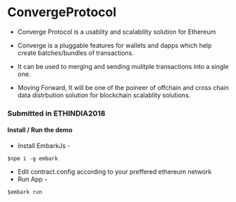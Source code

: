 # ConvergeProtocol

- Converge Protocol is a usablity and scalability solution for Ethereum

- Converge is a pluggable features for wallets and dapps which help create batches/bundles of transactions.

- It can be used to merging and sending mulitple transactions into a single one.

- Moving Forward, It will be one of the poineer of offchain and cross chain data distrbution solution for blockchain scalablity   solutions.


### Submitted in ETHINDIA2018

#### Install / Run the demo
  - Install EmbarkJs - 
  ```
  $npm i -g embark
  ```
  - Edit contract.config according to your preffered ethereum network
  - Run App - 
  ```
  $embark run
   ```



